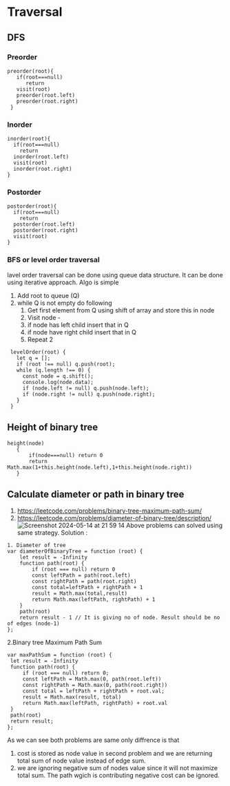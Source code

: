 # Traversal
 ## DFS
### Preorder 
 ```
preorder(root){
    if(root===null)
       return 
    visit(root)
    preorder(root.left)
    preorder(root.right)
  }
  ```
### Inorder 
```
inorder(root){
  if(root===null)
    return
  inorder(root.left)
  visit(root)
  inorder(root.right)
}
```
### Postorder 
```
postorder(root){
  if(root===null)
    return
  postorder(root.left)
  postorder(root.right)
  visit(root)
}
```
 ### BFS or level order traversal
  lavel order traversal can be done using queue data structure. It can be done using iterative approach. Algo is simple
   1. Add root to queue (Q)
   2. while Q is not empty do following
      1. Get first element from Q using shift of array and store this in node
      2. Visit node -
      3. if node has left child insert that in Q
      4. if node have right child insert that in Q
      5. Repeat 2
     
 ```
  levelOrder(root) {
    let q = [];
    if (root !== null) q.push(root);
    while (q.length !== 0) {
      const node = q.shift();
      console.log(node.data);
      if (node.left != null) q.push(node.left);
      if (node.right != null) q.push(node.right);
    }
  }
```
## Height of binary tree
 ```
 height(node)
    {
        if(node===null) return 0
        return Math.max(1+this.height(node.left),1+this.height(node.right))
    }
   ```
## Calculate diameter or path in binary tree 
1. https://leetcode.com/problems/binary-tree-maximum-path-sum/
2. https://leetcode.com/problems/diameter-of-binary-tree/description/
![Screenshot 2024-05-14 at 21 59 14](https://github.com/santoshyadav979439/DSA/assets/49767268/47252bc3-6dbe-4298-a05a-45f0c1eca051)
 Above problems can solved using same strategy.
Solution :
```
1. Diameter of tree
var diameterOfBinaryTree = function (root) {
    let result = -Infinity
    function path(root) {
        if (root === null) return 0
        const leftPath = path(root.left)
        const rightPath = path(root.right)
        const total=leftPath + rightPath + 1
        result = Math.max(total,result)
        return Math.max(leftPath, rightPath) + 1
    }
    path(root)
    return result - 1 // It is giving no of node. Result should be no of edges (node-1)
};
```
2.Binary tree Maximum Path Sum
   ```
var maxPathSum = function (root) {
    let result = -Infinity
    function path(root) {
        if (root === null) return 0;
        const leftPath = Math.max(0, path(root.left))
        const rightPath = Math.max(0, path(root.right))
        const total = leftPath + rightPath + root.val;
        result = Math.max(result, total)
        return Math.max(leftPath, rightPath) + root.val
    }
    path(root)
    return result;
};
```
As we can see both problems are same only diffrence is that 
1. cost is stored as node value in second problem and we are returning
total sum of node value instead of edge sum. 
2. we are ignoring negative sum of nodes value since it will not maximize total sum. The path wgich is contributing negative cost can be ignored.
   
